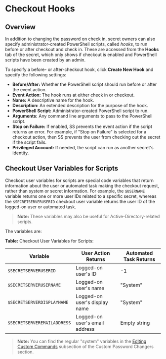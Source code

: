 [title]: # (Checkout Hooks)
[tags]: # (Checkout Hooks)
[priority]: # (1000)

# Checkout Hooks

## Overview

In addition to changing the password on check in, secret owners can also specify administrator-created PowerShell scripts, called _hooks_, to run before or after checkout and check in. These are accessed from the **Hooks** tab of the secret, which only shows if checkout is enabled and PowerShell scripts have been created by an admin.

To specify a before- or after-checkout hook, click **Create New Hook** and specify the following settings:

- **Before/After:** Whether the PowerShell script should run before or after the event action.
- **Event Action:** The hook runs at either check in or checkout.
- **Name:** A descriptive name for the hook.
- **Description:** An extended description for the purpose of the hook.
- **PowerShell Script:** Administrator-created PowerShell script to run.
- **Arguments:** Any command line arguments to pass to the PowerShell script.
- **Stop on Failure:** If enabled, SS prevents the event action if the script returns an error. For example, if "Stop on Failure" is selected for a checkout action, then SS prevents the user from checking out the secret if the script fails.
- **Privileged Account:** If needed, the script can run as another secret's identity.

## Checkout User Variables for Scripts

Checkout user variables for scripts are special code variables that return information about the user or automated task making the checkout request, rather than system or secret information. For example, the `$USERNAME` variable returns one or more user IDs related to a specific secret, whereas the `$SECRETSERVERUSERID` checkout user variable returns the user ID of the logged-on user or automated task.

> **Note:** These variables may also be useful for Active-Directory-related scripts.

The variables are:

**Table:** Checkout User Variables for Scripts:

| Variable                    | User Action Returns            | Automated Task Returns |
| -- | -- | -- |
| `$SECRETSERVERUSERID`       | Logged-on user's ID            | -1                     |
| `$SECRETSERVERUSERNAME`     | Logged-on user's name          | "System"               |
| `$SECRETSERVERDISPLAYNAME`  | Logged-on user's display name  | "System"               |
| `$SECRETSERVEREMAILADDRESS` | Logged-on user's email address | Empty string           |

[]()

> **Note:** You can find the regular "system" variables in the [Editing Custom Commands](../../remote-password-changing/custom-password-changers/editing-custom-commands/index.md) subsection of the Custom Password Changers section.
